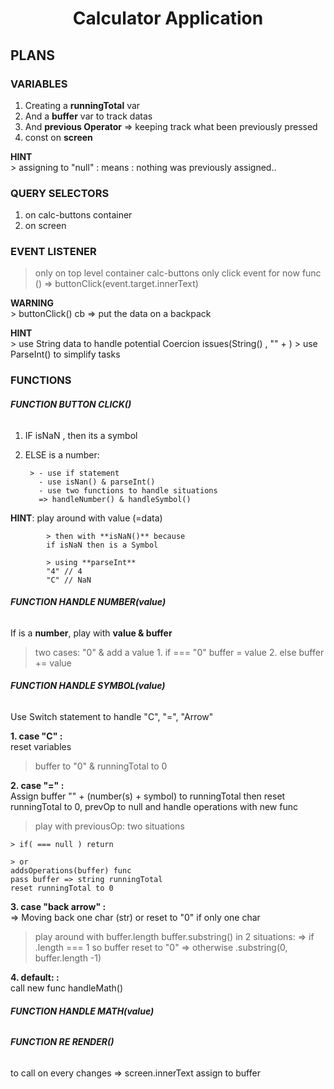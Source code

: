 # <h1 align="center"> Calculator Application </h1>


## **PLANS**


### VARIABLES 

1. Creating a **runningTotal** var 
2. And a **buffer** var to track datas
3. And **previous Operator**
   => keeping track what been previously pressed
4. const on **screen** 

  **HINT** <br/>
          > assigning to "null" : 
          means : nothing was previously assigned..


### QUERY SELECTORS
1. on calc-buttons container
2. on screen 



###  EVENT LISTENER 

  > only on top level container calc-buttons
    only click event for now
    func () => buttonClick(event.target.innerText)



  **WARNING** <br/> 
            > buttonClick() cb => put the data on a backpack 

  **HINT** <br/>
            > use String data to handle potential Coercion issues(String() , "" + )
            > use ParseInt() to simplify tasks  



###  FUNCTIONS



###### **FUNCTION BUTTON CLICK()**

1. IF isNaN , then its a symbol

2. ELSE is a number: 

        > - use if statement
          - use isNan() & parseInt()
          - use two functions to handle situations
          => handleNumber() & handleSymbol()


  **HINT**: play around with value (=data) <br/> 

            > then with **isNaN()** because
            if isNaN then is a Symbol

            > using **parseInt** 
            "4" // 4 
            "C" // NaN





###### **FUNCTION HANDLE NUMBER(value)**
If is a **number**, play with **value & buffer** 

  > two cases: "0" & add a value
    1. if === "0" buffer = value
    2. else buffer += value




######  **FUNCTION HANDLE SYMBOL(value)**
Use Switch statement to handle "C", "=",  "Arrow"

**1. case "C" :** <br/>
  reset variables
  > buffer to "0"  & runningTotal to 0

**2. case "=" :** <br/>
  Assign buffer "" + (number(s) + symbol) to runningTotal
  then reset runningTotal to 0, prevOp to null and 
  handle operations with new func 

  > play with previousOp:  two situations <br/>

    > if( === null ) return
    
    > or
    addsOperations(buffer) func
    pass buffer => string runningTotal
    reset runningTotal to 0

**3. case "back arrow" :** <br/>
  => Moving back one char (str) or reset to "0" if only one char
  
  > play around with 
        buffer.length
        buffer.substring()
  > in 2 situations: 
    => if .length === 1 so buffer reset to "0"
    => otherwise .substring(0, buffer.length -1)

**4. default: :** <br/>
  call new func handleMath()





###### **FUNCTION HANDLE MATH(value)**





###### **FUNCTION RE RENDER()**
to call on every changes 
      => screen.innerText assign to buffer


